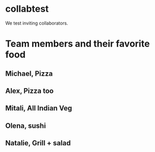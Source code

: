 # collabtest
We test inviting collaborators.

# Team members and their favorite food

## Michael, Pizza
## Alex, Pizza too
## Mitali, All Indian Veg
## Olena, sushi
## Natalie, Grill + salad
